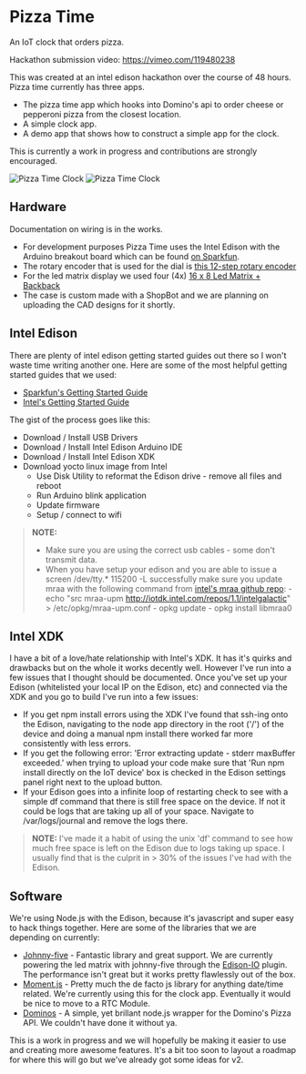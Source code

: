 Pizza Time
=================
An IoT clock that orders pizza. 

Hackathon submission video: https://vimeo.com/119480238

This was created at an intel edison hackathon over the course of 48 hours. Pizza time currently has three apps. 

* The pizza time app which hooks into Domino's api to order cheese or pepperoni pizza from the closest location. 
* A simple clock app.
* A demo app that shows how to construct a simple app for the clock. 

This is currently a work in progress and contributions are strongly encouraged. 

![Pizza Time Clock](https://dl.dropboxusercontent.com/u/1086285/artefact/pizza-time-2.jpg)
![Pizza Time Clock](https://dl.dropboxusercontent.com/u/1086285/artefact/pizza-time-1.jpg)

Hardware
---------------
Documentation on wiring is in the works. 
 
  - For development purposes Pizza Time uses the Intel Edison with the Arduino breakout board which can be found [on Sparkfun](https://www.sparkfun.com/products/13097). 
  - The rotary encoder that is used for the dial is [this 12-step rotary encoder](https://www.sparkfun.com/products/9117)
  - For the led matrix display we used four (4x) [16 x 8 Led Matrix + Backback](http://www.adafruit.com/products/2044) 
  - The case is custom made with a ShopBot and we are planning on uploading the CAD designs for it shortly. 


Intel Edison
---------------

There are plenty of intel edison getting started guides out there so I won't waste time writing another one. Here are some of the most helpful getting started guides that we used: 

- [Sparkfun's Getting Started Guide](https://learn.sparkfun.com/tutorials/edison-getting-started-guide)
- [Intel's Getting Started Guide](https://software.intel.com/en-us/iot/getting-started)

The gist of the process goes like this:

- Download / Install USB Drivers
- Download / Install Intel Edison Arduino IDE
- Download / Install Intel Edison XDK
- Download yocto linux image from Intel
	- Use Disk Utility to reformat the Edison drive - remove all files and reboot
	- Run Arduino blink application
	- Update firmware
	- Setup / connect to wifi

> **NOTE:** 
> 
>- Make sure you are using the correct usb cables - some don't transmit data. 
>- When you have setup your edison and you are able to issue a screen /dev/tty.* 115200 -L successfully make sure you update mraa with the following command from [intel's mraa github repo](https://github.com/intel-iot-devkit/mraa):
	- echo "src mraa-upm http://iotdk.intel.com/repos/1.1/intelgalactic" > /etc/opkg/mraa-upm.conf
	- opkg update
	- opkg install libmraa0


Intel XDK
---------------

I have a bit of a love/hate relationship with Intel's XDK. It has it's quirks and drawbacks but on the whole it works decently well. However I've run into a few issues that I thought should be documented. Once you've set up your Edison (whitelisted your local IP on the Edison, etc) and connected via the XDK and you go to build I've run into a few issues:

- If you get npm install errors using the XDK I've found that ssh-ing onto the Edison, navigating to the node app directory in the root ('/') of the device and doing a manual npm install there worked far more consistently with less errors. 
- If you get the following error:  'Error extracting update - stderr maxBuffer exceeded.' when trying to upload your code make sure that 'Run npm install directly on the IoT device' box is checked in the Edison settings panel right next to the upload button. 
- If your Edison goes into a infinite loop of restarting check to see with a simple df command that there is still free space on the device. If not it could be logs that are taking up all of your space. Navigate to /var/logs/journal and remove the logs there. 


> **NOTE:**   I've made it a habit of using the unix 'df' command to see how much free space is left on the Edison due to logs taking up space. I usually find that is the culprit in > 30% of the issues I've had with the Edison. 



Software
---------------

We're using Node.js with the Edison, because it's javascript and super easy to hack things together. Here are some of the libraries that we are depending on currently:

* [Johnny-five](https://github.com/rwaldron/johnny-five) - Fantastic library and great support. We are currently powering the led matrix with johnny-five through the [Edison-IO](https://github.com/rwaldron/edison-io) plugin. The performance isn't great but it works pretty flawlessly out of the box. 
* [Moment.js](http://momentjs.com/) - Pretty much the de facto js library for anything date/time related. We're currently using this for the clock app. Eventually it would be nice to move to a RTC Module. 
* [Dominos](https://github.com/RIAEvangelist/node-dominos-pizza-api) - A simple, yet brillant node.js wrapper for the Domino's Pizza API. We couldn't have done it without ya. 

This is a work in progress and we will hopefully be making it easier to use and creating more awesome features. It's a bit too soon to layout a roadmap for where this will go but we've already got some ideas for v2. 
